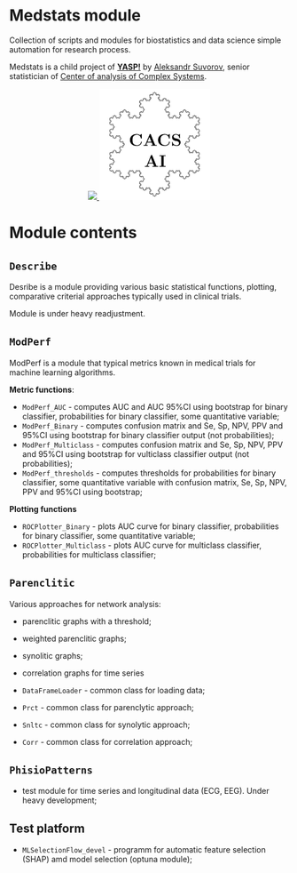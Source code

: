 # Medstats module

Collection of scripts and modules for biostatistics and data science simple automation for research process.

Medstats is a child project of [**YASP!**](https://aysuvorov.github.io/) by [Aleksandr Suvorov](https://aysuvorov.github.io/docs/promotion/cv/cv_raw.html), senior statistician of [Center of analysis of Complex Systems](https://cacs.ai/). 

<p align="center">
    <a href="https://aysuvorov.github.io/" title="YASP">
        <img src="https://aysuvorov.github.io/docs/promotion/main_logo.png" width="200"/>
    </a>
    <a href="https://cacs.ai/" title="CACS">
        <img src="https://raw.githubusercontent.com/uwadim/cacs/main/images/main_logo.jpg" width="200"/>
    </a>
</p>


# Module contents

## `Describe`

Desribe is a module providing various basic statistical functions, plotting, comparative criterial approaches typically used in clinical trials.

Module is under heavy readjustment.

## `ModPerf`

ModPerf is a module that typical metrics known in medical trials for machine learning algorithms.

**Metric functions**:

- `ModPerf_AUC` - computes AUC and AUC 95%CI using bootstrap for binary classifier, probabilities for binary classifier, some quantitative variable;
- `ModPerf_Binary` - computes confusion matrix and Se, Sp, NPV, PPV and 95%CI using bootstrap for binary classifier output (not probabilities);
- `ModPerf_Multiclass` - computes confusion matrix and Se, Sp, NPV, PPV and 95%CI using bootstrap for vulticlass classifier output (not probabilities);
- `ModPerf_thresholds` - computes thresholds for probabilities for binary classifier, some quantitative variable with confusion matrix, Se, Sp, NPV, PPV and 95%CI using bootstrap;

**Plotting functions**

- `ROCPlotter_Binary` - plots AUC curve for binary classifier, probabilities for binary classifier, some quantitative variable;
- `ROCPlotter_Multiclass` - plots AUC curve for multiclass classifier, probabilities for multiclass classifier;

## `Parenclitic`

Various approaches for network analysis:

- parenclitic graphs with a threshold;
- weighted parenclitic graphs;
- synolitic graphs;
- correlation graphs for time series

- `DataFrameLoader` - common class for loading data;
- `Prct` - common class for parenclytic approach;
- `Snltc` - common class for synolytic approach;
- `Corr` - common class for correlation approach;

## `PhisioPatterns`

- test module for time series and longitudinal data (ECG, EEG). Under heavy development;

## Test platform

- `MLSelectionFlow_devel` - programm for automatic feature selection (SHAP) amd model selection (optuna module);

